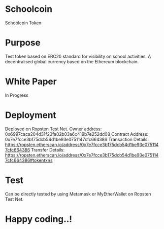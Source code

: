 # Schoolcoin
Schoolcoin Token

# Purpose
Test token based on ERC20 standard for visibility on school activities.
A decentralised global currency based on the Ethereum blockchain.

# White Paper
In Progress

# Deployment
Deployed on Ropsten Test Net.
Owner address: 0x6997caca204d31f23fa02b03a6c419b7e252dd08
Contract Address: 0x7e7fcce3b175dcb54d1be93e0751147cfc664386
Transaction Details: https://ropsten.etherscan.io/address/0x7e7fcce3b175dcb54d1be93e0751147cfc664386
Transfer Details: https://ropsten.etherscan.io/address/0x7e7fcce3b175dcb54d1be93e0751147cfc664386#tokentxns

# Test
Can be directly tested by using Metamask or MyEtherWallet on Ropsten Test Net.


# Happy coding..!
